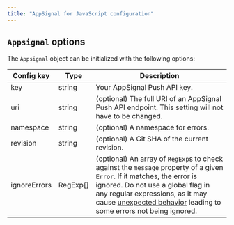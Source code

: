 ```yaml
---
title: "AppSignal for JavaScript configuration"
---
```


## `Appsignal` options

The `Appsignal` object can be initialized with the following options:

| Config key | Type | Description  |
| ------ | ------ | ----- |
|  key  |  string  |  Your AppSignal Push API key.  |
|  uri  |  string  |  (optional) The full URI of an AppSignal Push API endpoint. This setting will not have to be changed. |
|  namespace  |  string  |   (optional) A namespace for errors.  |
|  revision  |  string  |   (optional) A Git SHA of the current revision. |
|  ignoreErrors  |  RegExp[]  |   (optional) An array of `RegExp`s to check against the `message` property of a given `Error`. If it matches, the error is ignored. Do not use a global flag in any regular expressions, as it may cause [unexpected behavior](http://developer.mozilla.org/en-US/docs/Web/JavaScript/Reference/Global_Objects/RegExp/test#using_test_on_a_regex_with_the_global_flag) leading to some errors not being ignored. |
